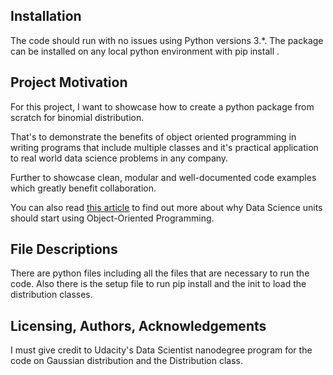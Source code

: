 ## Installation
The code should run with no issues using Python versions 3.*.
The package can be installed on any local python environment with pip install .

## Project Motivation
For this project, I want to showcase how to create a python package from scratch for binomial distribution.

That's to demonstrate the benefits of object oriented programming in writing programs that include multiple classes and it's practical application to real world data science problems in any company.

Further to showcase clean, modular and well-documented code examples which greatly benefit collaboration.

You can also read [this article](https://philip-57199.medium.com/this-is-why-object-oriented-programming-is-a-must-for-data-scientists-97510b9381b) to find out more about why Data Science units should start using Object-Oriented Programming.

## File Descriptions
There are python files including all the files that are necessary to run the code. Also there is the setup file to run pip install and the init to load the distribution classes.

## Licensing, Authors, Acknowledgements
I must give credit to Udacity's Data Scientist nanodegree program for the code on Gaussian distribution and the Distribution class.
